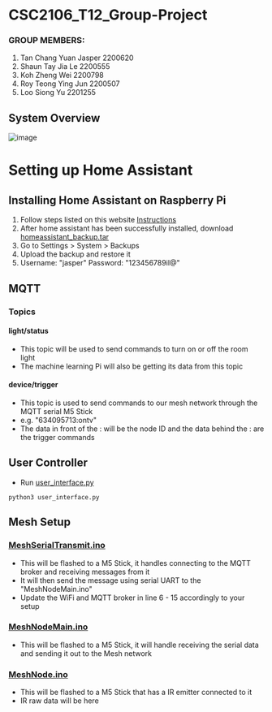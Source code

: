 # CSC2106_T12_Group-Project

### GROUP MEMBERS:
1. Tan Chang Yuan Jasper 2200620
2. Shaun Tay Jia Le 2200555
3. Koh Zheng Wei 2200798
4. Roy Teong Ying Jun 2200507
5. Loo Siong Yu 2201255

## System Overview
![image](https://github.com/RoyTeong/CSC2106_T12_Group-Project/assets/34854761/2165dfbe-7044-40b3-b5d3-eae7f40a593d)

# Setting up Home Assistant 
## Installing Home Assistant on Raspberry Pi
1. Follow steps listed on this website [Instructions](https://www.home-assistant.io/installation/raspberrypi/)
2. After home assistant has been successfully installed, download [homeassistant_backup.tar](https://github.com/RoyTeong/CSC2106_T12_Group-Project/blob/main/homeassistant_backup.tar)
3. Go to Settings > System > Backups 
4. Upload the backup and restore it
5. Username: "jasper" Password: "123456789iI@"
## MQTT
### Topics 
#### light/status
- This topic will be used to send commands to turn on or off the room light
- The machine learning Pi will also be getting its data from this topic 
#### device/trigger 
- This topic is used to send commands to our mesh network through the MQTT serial M5 Stick 
- e.g. "634095713:ontv"
- The data in front of the : will be the node ID and the data behind the : are the trigger commands 
## User Controller 
- Run [user_interface.py](https://github.com/RoyTeong/CSC2106_T12_Group-Project/blob/main/ui/user_interface.py)
```shell
python3 user_interface.py
```
## Mesh Setup
### [MeshSerialTransmit.ino](https://github.com/RoyTeong/CSC2106_T12_Group-Project/blob/main/MeshMQTT/MeshSerialTransmit.ino)
- This will be flashed to a M5 Stick, it handles connecting to the MQTT broker and receiving messages from it 
- It will then send the message using serial UART to the "MeshNodeMain.ino"
- Update the WiFi and MQTT broker in line 6 - 15 accordingly to your setup
### [MeshNodeMain.ino](https://github.com/RoyTeong/CSC2106_T12_Group-Project/blob/main/MeshMQTT/MeshNodeMain.ino)
- This will be flashed to a M5 Stick, it will handle receiving the serial data and sending it out to the Mesh network
### [MeshNode.ino](https://github.com/RoyTeong/CSC2106_T12_Group-Project/blob/main/MeshMQTT/MeshNode.ino)
- This will be flashed to a M5 Stick that has a IR emitter connected to it
- IR raw data will be here


